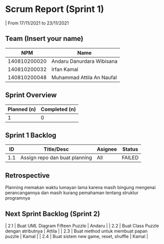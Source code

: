 # Scrum Report (Sprint 1)
| From 17/11/2021 to 23/11/2021

## Team (Insert your name)
| NPM           | Name        |
| ------------- |-------------|
| 140810200020  | Andaru Danurdara Wibisana    |
| 140810200032  | Irfan Kamal    |
| 140810200048  | Muhammad Attila An Naufal |
## Sprint Overview
| Planned (n)   | Completed (n) |
| ------------- |-------------- |
| 1             | 0             |

## Sprint 1 Backlog

| ID  | Title/Desc | Asignee | Status |
| --- | ---------- | ------- | ------ |
| 1.1 | Assign repo dan buat planning | All | FAILED |

## Retrospective 

Planning memakan waktu lumayan lama karena masih bingung mengenai perancangannya dan masih kurang pemahaman tentang struktur programnya

## Next Sprint Backlog (Sprint 2)
| 2.1 | Buat UML Diagram Fifteen Puzzle | Andaru | 
| 2.2 | Buat Class Puzzle dengan atributnya | Attila | 
| 2.3 | Buat method untuk membuat papan puzzle | Kamal | 
| 2.4 | Buat sistem new game, reset, shuffle | Kamal | 
